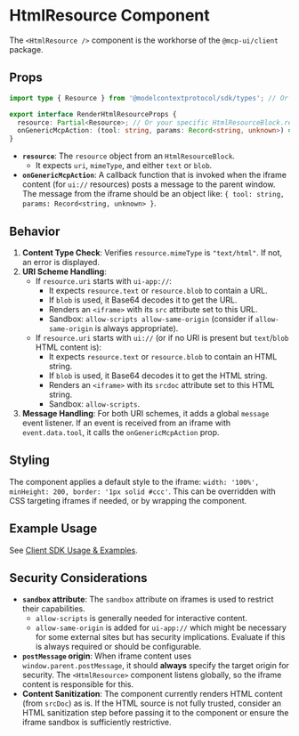 # HtmlResource Component

The `<HtmlResource />` component is the workhorse of the `@mcp-ui/client` package.

## Props

```typescript
import type { Resource } from '@modelcontextprotocol/sdk/types'; // Or from @mcp-ui/shared if type is identical

export interface RenderHtmlResourceProps {
  resource: Partial<Resource>; // Or your specific HtmlResourceBlock.resource type
  onGenericMcpAction: (tool: string, params: Record<string, unknown>) => Promise<any>;
}
```

- **`resource`**: The `resource` object from an `HtmlResourceBlock`.
  - It expects `uri`, `mimeType`, and either `text` or `blob`.
- **`onGenericMcpAction`**: A callback function that is invoked when the iframe content (for `ui://` resources) posts a message to the parent window. The message from the iframe should be an object like: 
    `{ tool: string, params: Record<string, unknown> }`.

## Behavior

1.  **Content Type Check**: Verifies `resource.mimeType` is `"text/html"`. If not, an error is displayed.
2.  **URI Scheme Handling**:
    *   If `resource.uri` starts with `ui-app://`:
        *   It expects `resource.text` or `resource.blob` to contain a URL.
        *   If `blob` is used, it Base64 decodes it to get the URL.
        *   Renders an `<iframe>` with its `src` attribute set to this URL.
        *   Sandbox: `allow-scripts allow-same-origin` (consider if `allow-same-origin` is always appropriate).
    *   If `resource.uri` starts with `ui://` (or if no URI is present but `text`/`blob` HTML content is):
        *   It expects `resource.text` or `resource.blob` to contain an HTML string.
        *   If `blob` is used, it Base64 decodes it to get the HTML string.
        *   Renders an `<iframe>` with its `srcdoc` attribute set to this HTML string.
        *   Sandbox: `allow-scripts`.
3.  **Message Handling**: For both URI schemes, it adds a global `message` event listener. If an event is received from an iframe with `event.data.tool`, it calls the `onGenericMcpAction` prop.

## Styling

The component applies a default style to the iframe: `width: '100%', minHeight: 200, border: '1px solid #ccc'`. This can be overridden with CSS targeting iframes if needed, or by wrapping the component.

## Example Usage

See [Client SDK Usage & Examples](./usage-examples.md).

## Security Considerations

- **`sandbox` attribute**: The `sandbox` attribute on iframes is used to restrict their capabilities. 
  - `allow-scripts` is generally needed for interactive content.
  - `allow-same-origin` is added for `ui-app://` which might be necessary for some external sites but has security implications. Evaluate if this is always required or should be configurable.
- **`postMessage` origin**: When iframe content uses `window.parent.postMessage`, it should **always** specify the target origin for security. The `<HtmlResource>` component listens globally, so the iframe content is responsible for this.
- **Content Sanitization**: The component currently renders HTML content (from `srcDoc`) as is. If the HTML source is not fully trusted, consider an HTML sanitization step before passing it to the component or ensure the iframe sandbox is sufficiently restrictive. 